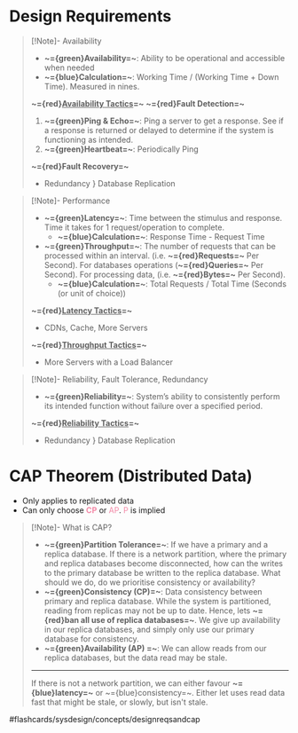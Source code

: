 # Design Requirements

>[!Note]- Availability
> <!-- Multiline -->
> * **~={green}Availability=~**: Ability to be operational and accessible when needed
> * **~={blue}Calculation=~**: Working Time / (Working Time + Down Time). Measured in nines.
> 
> **~={red}<u>Availability Tactics</u>=~**
> **~={red}Fault Detection=~**
> 1. **~={green}Ping & Echo=~**: Ping a server to get a response. See if a response is returned or delayed to determine if the system is functioning as intended.
> 2. **~={green}Heartbeat=~**: Periodically Ping
> 
> **~={red}Fault Recovery=~**
> * Redundancy } Database Replication

>[!Note]- Performance
> <!-- Multiline -->
> * **~={green}Latency=~**: Time between the stimulus and response. Time it takes for 1 request/operation to complete.
> 	* **~={blue}Calculation=~**: Response Time - Request Time
> * **~={green}Throughput=~**: The number of requests that can be processed within an interval. (i.e. **~={red}Requests=~** Per Second). For databases operations (**~={red}Queries=~** Per Second). For processing data, (i.e. **~={red}Bytes=~** Per Second).
> 	* **~={blue}Calculation=~**: Total Requests / Total Time (Seconds (or unit of choice))
> 
> **~={red}<u>Latency Tactics</u>=~**
> * CDNs, Cache, More Servers
> 
> **~={red}<u>Throughput Tactics</u>=~**
> * More Servers with a Load Balancer

>[!Note]- Reliability, Fault Tolerance, Redundancy
> <!-- Multiline -->
> * **~={green}Reliability=~**: System’s ability to consistently perform its intended function without failure over a specified period.
> 
> **~={red}<u>Reliability Tactics</u>=~**
> * Redundancy } Database Replication

# CAP Theorem (Distributed Data)

* Only applies to replicated data
* Can only choose **<font color="#f38ba8">CP</font>** or <font color="#f38ba8">AP</font>. <font color="#f38ba8">P</font> is implied

>[!Note]- What is CAP?
> <!-- Multiline -->
> * **~={green}Partition Tolerance=~**: If we have a primary and a replica database. If there is a network partition, where the primary and replica databases become disconnected, how can the writes to the primary database be written to the replica database. What should we do, do we prioritise consistency or availability?
> * **~={green}Consistency (CP)=~**: Data consistency between primary and replica database. While the system is partitioned, reading from replicas may not be up to date. Hence, lets **~={red}ban all use of replica databases=~**. We give up availability in our replica databases, and simply only use our primary database for consistency.
> * **~={green}Availability (AP) =~**: We can allow reads from our replica databases, but the data read may be stale.
> ---
> If there is not a network partition, we can either favour **~={blue}latency=~** or ~={blue}consistency=~. Either let uses read data fast that might be stale, or slowly, but isn't stale.

#flashcards/sysdesign/concepts/designreqsandcap